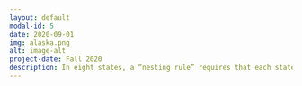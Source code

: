 ```yaml
---
layout: default
modal-id: 5
date: 2020-09-01
img: alaska.png
alt: image-alt
project-date: Fall 2020
description: In eight states, a “nesting rule” requires that each state Senate district be exactly composed of two adjacent state House districts. In this article, we investigate the potential impacts of these nesting rules with a focus on Alaska, where Republicans have a 2/3 majority in the Senate while a Democratic-led coalition controls the House. Treating the current House plan as fixed and considering all possible pairings, we find that the choice of pairings alone can create a swing of 4–5 seats out of 20 against recent voting patterns, which is similar to the range observed when using a Markov chain procedure to generate plans without the nesting constraint. The analysis enables other insights into Alaska districting, including the partisan latitude available to districters with and without strong rules about nesting and contiguity. Supplementary materials for this article are available online. <a href= "https://www.tandfonline.com/doi/full/10.1080/2330443X.2020.1774452#abstract"> Click here for published article. </a>
---
```

